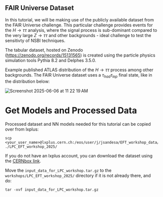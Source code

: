 FAIR Universe Dataset
--

In this tutorial, we will be making use of the publicly available dataset from the FAIR Universe challenge. This particular challenge provides events for the $H\to \tau\tau$ analysis, where the signal process is sub-dominant compared to the very large $Z\to \tau\tau$ and other backgrounds - ideal challenge to test the sensitivty of NSBI techniques.

The tabular dataset, hosted on Zenodo (https://zenodo.org/records/15131565) is created using the particle physics simulation tools Pythia 8.2 and Delphes 3.5.0. 

Example published ATLAS distribution of the $H\to \tau\tau$ process among other backgrounds. The FAIR Universe dataset uses a $\tau_{had} \tau_{lep}$ final state, like in the distribution below:

![Screenshot 2025-06-06 at 11 22 19 AM](https://github.com/user-attachments/assets/3107e69c-7071-4dcd-bb3d-01777ba93746)


Get Models and Processed Data
==

Processed dataset and NN models needed for this tutorial can be copied over from lxplus: 

```
scp <your_user_name>@lxplus.cern.ch:/eos/user/j/jsandesa/EFT_workshop_data/input_data_for_LPC_workshop.tar.gz ./LPC_EFT_workshop_2025/
```

If you do not have an lxplus account, you can download the dataset using the [CERNbox link](https://cernbox.cern.ch/s/zebMtgCM0JmbRxm).

Move the `input_data_for_LPC_workshop.tar.gz` to the `workshops/LPC_EFT_workshop_2025/` directory if it is not already there, and do:

```
tar -xvf input_data_for_LPC_workshop.tar.gz
```

